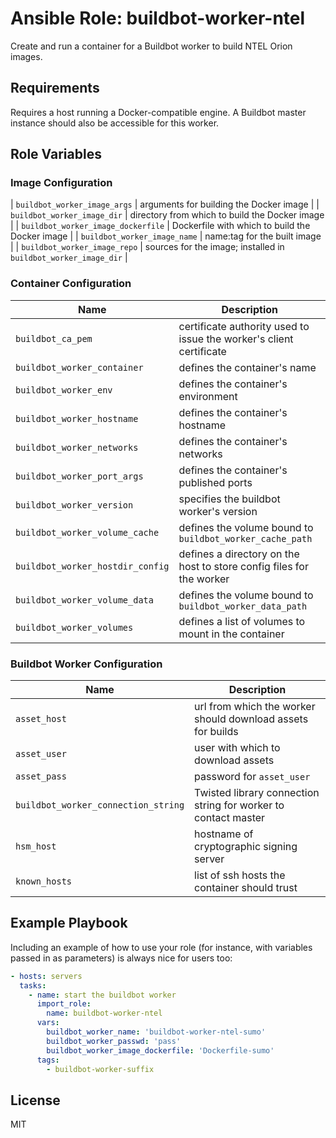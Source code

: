 Ansible Role: buildbot-worker-ntel
=========

Create and run a container for a Buildbot worker to build NTEL Orion images.

Requirements
------------

Requires a host running a Docker-compatible engine. A Buildbot master instance
should also be accessible for this worker.

Role Variables
--------------

### Image Configuration
| `buildbot_worker_image_args`        | arguments for building the Docker image                              |
| `buildbot_worker_image_dir`         | directory from which to build the Docker image                       |
| `buildbot_worker_image_dockerfile`  | Dockerfile with which to build the Docker image                      |
| `buildbot_worker_image_name`        | name:tag for the built image                                         |
| `buildbot_worker_image_repo`        | sources for the image; installed in `buildbot_worker_image_dir`      |

### Container Configuration
| Name                                | Description                                                          |
| ----------------------------------- | -------------------------------------------------------------------- |
| `buildbot_ca_pem`                   | certificate authority used to issue the worker's client certificate  |
| `buildbot_worker_container`         | defines the container's name                                         |
| `buildbot_worker_env`               | defines the container's environment                                  |
| `buildbot_worker_hostname`          | defines the container's hostname                                     |
| `buildbot_worker_networks`          | defines the container's networks                                     |
| `buildbot_worker_port_args`         | defines the container's published ports                              |
| `buildbot_worker_version`           | specifies the buildbot worker's version                              |
| `buildbot_worker_volume_cache`      | defines the volume bound to `buildbot_worker_cache_path`             |
| `buildbot_worker_hostdir_config`    | defines a directory on the host to store config files for the worker |
| `buildbot_worker_volume_data`       | defines the volume bound to `buildbot_worker_data_path`              |
| `buildbot_worker_volumes`           | defines a list of volumes to mount in the container                  |

### Buildbot Worker Configuration
| Name                                | Description                                                          |
| ----------------------------------- | -------------------------------------------------------------------- |
| `asset_host`                        | url from which the worker should download assets for builds          |
| `asset_user`                        | user with which to download assets                                   |
| `asset_pass`                        | password for `asset_user`                                            |
| `buildbot_worker_connection_string` | Twisted library connection string for worker to contact master       |
| `hsm_host`                          | hostname of cryptographic signing server                             |
| `known_hosts`                       | list of ssh hosts the container should trust                         |

Example Playbook
----------------

Including an example of how to use your role (for instance, with variables
passed in as parameters) is always nice for users too:

```yaml
- hosts: servers
  tasks:
    - name: start the buildbot worker
      import_role:
        name: buildbot-worker-ntel
      vars:
        buildbot_worker_name: 'buildbot-worker-ntel-sumo'
        buildbot_worker_passwd: 'pass'
        buildbot_worker_image_dockerfile: 'Dockerfile-sumo'
      tags:
        - buildbot-worker-suffix
```

License
-------

MIT
